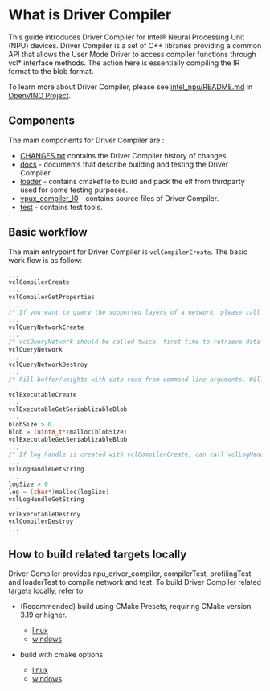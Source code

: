 # What is Driver Compiler

This guide introduces Driver Compiler for Intel® Neural Processing Unit (NPU) devices. Driver Compiler is a set of C++ libraries providing a common API that allows the User Mode Driver to access compiler functions through vcl* interface methods. The action here is essentially compiling the IR format to the blob format.

To learn more about Driver Compiler, please see [intel_npu/README.md](https://github.com/openvinotoolkit/openvino/blob/master/src/plugins/intel_npu/README.md) in [OpenVINO Project].


## Components

The main components for Driver Compiler are :
* [CHANGES.txt](CHANGES.txt) contains the Driver Compiler history of changes.
* [docs](./docs/) - documents that describe building and testing the Driver Compiler.
* [loader](./src/loader/) - contains cmakefile to build and pack the elf from thirdparty used for some testing purposes.
* [vpux_compiler_l0](./src/vpux_compiler_l0/) - contains source files of Driver Compiler.
* [test](./test/) - contains test tools.


## Basic workflow

The main entrypoint for Driver Compiler is `vclCompilerCreate`. The basic work flow is as follow:
```C
...
vclCompilerCreate
...
vclCompilerGetProperties
...
/* If you want to query the supported layers of a network, please call following three lines. */
...
vclQueryNetworkCreate
...
/* vclQueryNetwork should be called twice, first time to retrieve data size, second time to get data. */
vclQueryNetwork
...
vclQueryNetworkDestroy
...
/* Fill buffer/weights with data read from command line arguments. Will set result blob size. */
...
vclExecutableCreate
...
vclExecutableGetSeriablizableBlob
...
blobSize > 0
blob = (uint8_t*)malloc(blobSize)
vclExecutableGetSeriablizableBlob
...
/* If log handle is created with vclCompilerCreate, can call vclLogHandleGetString to get last error message.*/
...
vclLogHandleGetString
...
logSize > 0
log = (char*)malloc(logSize)
vclLogHandleGetString
...
vclExecutableDestroy
vclCompilerDestroy
...
```


## How to build related targets locally

Driver Compiler provides npu_driver_compiler, compilerTest, profilingTest and loaderTest to compile network and test. To build Driver Compiler related targets locally, refer to

- (Recommended) build using CMake Presets, requiring CMake version 3.19 or higher.
    - [linux](./docs/how_to_build_driver_compiler_withCmakePresets_on_linux.md)
    - [windows](./docs/how_to_build_driver_compiler_withCmakePresets_on_windows.md)

- build with cmake options
    - [linux](./docs/how_to_build_driver_compiler_on_linux.md)
    - [windows](./docs/how_to_build_driver_compiler_on_windows.md)

[OpenVINO Project]: https://github.com/openvinotoolkit/openvino
[NPU-Plugin Project]: https://github.com/openvinotoolkit/npu_plugin
